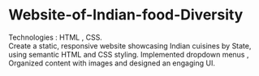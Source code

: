 # Website-of-Indian-food-Diversity
Technologies : HTML , CSS.
<br>
Create a static, responsive website showcasing Indian cuisines by State, using 
semantic HTML and CSS styling. Implemented dropdown menus , Organized 
content with images and designed an engaging UI. 

